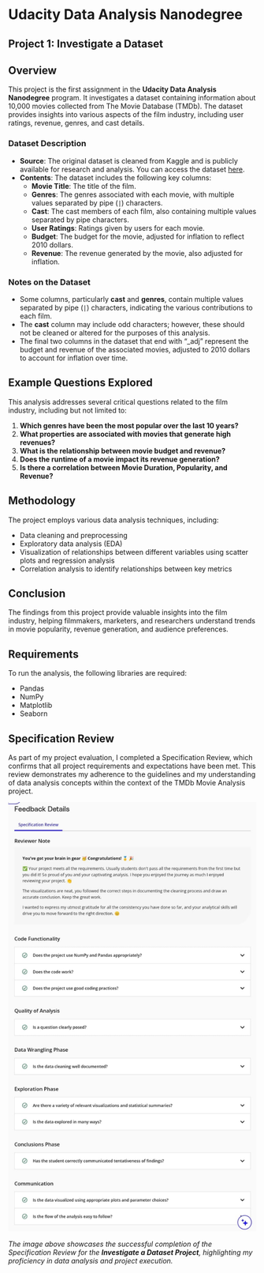 # Udacity Data Analysis Nanodegree  

## Project 1: Investigate a Dataset

## Overview

This project is the first assignment in the **Udacity Data Analysis Nanodegree** program. It investigates a dataset containing information about 10,000 movies collected from The Movie Database (TMDb). The dataset provides insights into various aspects of the film industry, including user ratings, revenue, genres, and cast details.

### Dataset Description

- **Source**: The original dataset is cleaned from Kaggle and is publicly available for research and analysis. You can access the dataset [here](https://www.kaggle.com/tmdb/tmdb-movie-metadata).
- **Contents**: The dataset includes the following key columns:
  - **Movie Title**: The title of the film.
  - **Genres**: The genres associated with each movie, with multiple values separated by pipe (`|`) characters.
  - **Cast**: The cast members of each film, also containing multiple values separated by pipe characters.
  - **User Ratings**: Ratings given by users for each movie.
  - **Budget**: The budget for the movie, adjusted for inflation to reflect 2010 dollars.
  - **Revenue**: The revenue generated by the movie, also adjusted for inflation.

### Notes on the Dataset

- Some columns, particularly **cast** and **genres**, contain multiple values separated by pipe (`|`) characters, indicating the various contributions to each film.
- The **cast** column may include odd characters; however, these should not be cleaned or altered for the purposes of this analysis.
- The final two columns in the dataset that end with “_adj” represent the budget and revenue of the associated movies, adjusted to 2010 dollars to account for inflation over time.

## Example Questions Explored

This analysis addresses several critical questions related to the film industry, including but not limited to:

1. **Which genres have been the most popular over the last 10 years?**
2. **What properties are associated with movies that generate high revenues?**
3. **What is the relationship between movie budget and revenue?**
4. **Does the runtime of a movie impact its revenue generation?**
5. **Is there a correlation between Movie Duration, Popularity, and Revenue?**

## Methodology

The project employs various data analysis techniques, including:

- Data cleaning and preprocessing
- Exploratory data analysis (EDA)
- Visualization of relationships between different variables using scatter plots and regression analysis
- Correlation analysis to identify relationships between key metrics

## Conclusion

The findings from this project provide valuable insights into the film industry, helping filmmakers, marketers, and researchers understand trends in movie popularity, revenue generation, and audience preferences.

## Requirements

To run the analysis, the following libraries are required:

- Pandas
- NumPy
- Matplotlib
- Seaborn

## Specification Review

As part of my project evaluation, I completed a Specification Review, which confirms that all project requirements and expectations have been met. This review demonstrates my adherence to the guidelines and my understanding of data analysis concepts within the context of the TMDb Movie Analysis project.

![Specification Review](SpecificationReview.jpg)

*The image above showcases the successful completion of the Specification Review for the **Investigate a Dataset Project**, highlighting my proficiency in data analysis and project execution.*
